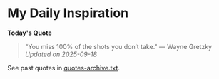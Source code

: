 # My Daily Inspiration

**Today's Quote**  
> "You miss 100% of the shots you don’t take." — Wayne Gretzky  
*Updated on 2025-09-18*

See past quotes in [quotes-archive.txt](quotes-archive.txt).